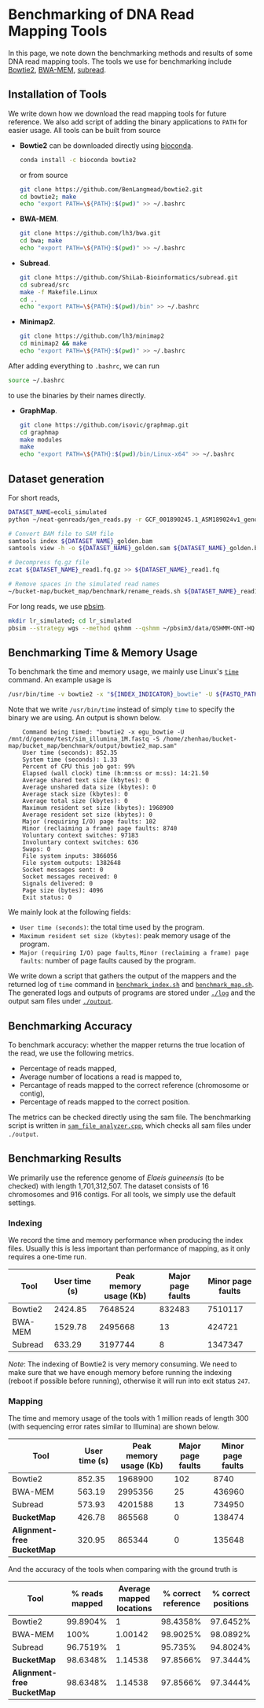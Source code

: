 # Benchmarking of DNA Read Mapping Tools

In this page, we note down the benchmarking methods and results of some DNA read mapping tools. The tools we use for benchmarking include [Bowtie2](https://bowtie-bio.sourceforge.net/bowtie2/manual.shtml), [BWA-MEM](https://bio-bwa.sourceforge.net/), [subread](https://github.com/ShiLab-Bioinformatics/subread).

## Installation of Tools

We write down how we download the read mapping tools for future reference. We also add script of adding the binary applications to `PATH` for easier usage. All tools can be built from source

- **Bowtie2** can be downloaded directly using [bioconda](https://anaconda.org/bioconda).
  ```bash
  conda install -c bioconda bowtie2
  ```
  
  or from source
  ```bash
  git clone https://github.com/BenLangmead/bowtie2.git
  cd bowtie2; make
  echo "export PATH=\${PATH}:$(pwd)" >> ~/.bashrc
  ```

- **BWA-MEM**.
  
  ```bash
  git clone https://github.com/lh3/bwa.git
  cd bwa; make
  echo "export PATH=\${PATH}:$(pwd)" >> ~/.bashrc
  ```

- **Subread**.

  ```bash
  git clone https://github.com/ShiLab-Bioinformatics/subread.git
  cd subread/src
  make -f Makefile.Linux
  cd ..
  echo "export PATH=\${PATH}:$(pwd)/bin" >> ~/.bashrc
  ```

 - **Minimap2**.

   ```bash
   git clone https://github.com/lh3/minimap2
   cd minimap2 && make
   echo "export PATH=\${PATH}:$(pwd)" >> ~/.bashrc
   ```

After adding everything to `.bashrc`, we can run
```bash
source ~/.bashrc
```
to use the binaries by their names directly.


 - **GraphMap**.

   ```bash
   git clone https://github.com/isovic/graphmap.git  
   cd graphmap  
   make modules  
   make  
   echo "export PATH=\${PATH}:$(pwd)/bin/Linux-x64" >> ~/.bashrc
   ```
## Dataset generation

For short reads,

```bash
DATASET_NAME=ecoli_simulated
python ~/neat-genreads/gen_reads.py -r GCF_001890245.1_ASM189024v1_genomic.fna -R150 -o ${DATASET_NAME} --bam

# Convert BAM file to SAM file
samtools index ${DATASET_NAME}_golden.bam
samtools view -h -o ${DATASET_NAME}_golden.sam ${DATASET_NAME}_golden.bam

# Decompress fq.gz file
zcat ${DATASET_NAME}_read1.fq.gz >> ${DATASET_NAME}_read1.fq

# Remove spaces in the simulated read names
~/bucket-map/bucket_map/benchmark/rename_reads.sh ${DATASET_NAME}_read1.fq >> ${DATASET_NAME}_read1_renamed.fq
```

For long reads, we use [pbsim](https://github.com/yukiteruono/pbsim3).

```bash
mkdir lr_simulated; cd lr_simulated
pbsim --strategy wgs --method qshmm --qshmm ~/pbsim3/data/QSHMM-ONT-HQ.model --depth 20 --genome ~/data/mapping/GCA_022991725.1_PDT001286877.1_genomic.fna
```

## Benchmarking Time & Memory Usage
To benchmark the time and memory usage, we mainly use Linux's [`time`](https://man7.org/linux/man-pages/man1/time.1.html) command. An example usage is

```bash
/usr/bin/time -v bowtie2 -x "${INDEX_INDICATOR}_bowtie" -U ${FASTQ_PATH} -S "${BENCHMARK_PATH}/output/bowtie2_map.sam" &> "${BENCHMARK_PATH}/log/bowtie2_map.log"
```

Note that we write `/usr/bin/time` instead of simply `time` to specify the binary we are using. An output is shown below.

```log
	Command being timed: "bowtie2 -x egu_bowtie -U /mnt/d/genome/test/sim_illumina_1M.fastq -S /home/zhenhao/bucket-map/bucket_map/benchmark/output/bowtie2_map.sam"
	User time (seconds): 852.35
	System time (seconds): 1.33
	Percent of CPU this job got: 99%
	Elapsed (wall clock) time (h:mm:ss or m:ss): 14:21.50
	Average shared text size (kbytes): 0
	Average unshared data size (kbytes): 0
	Average stack size (kbytes): 0
	Average total size (kbytes): 0
	Maximum resident set size (kbytes): 1968900
	Average resident set size (kbytes): 0
	Major (requiring I/O) page faults: 102
	Minor (reclaiming a frame) page faults: 8740
	Voluntary context switches: 97183
	Involuntary context switches: 636
	Swaps: 0
	File system inputs: 3866056
	File system outputs: 1382648
	Socket messages sent: 0
	Socket messages received: 0
	Signals delivered: 0
	Page size (bytes): 4096
	Exit status: 0
```

We mainly look at the following fields:

- `User time (seconds)`: the total time used by the program.
- `Maximum resident set size (kbytes)`: peak memory usage of the program.
- `Major (requiring I/O) page faults`, `Minor (reclaiming a frame) page faults`: number of page faults caused by the program.

We write down a script that gathers the output of the mappers and the returned log of `time` command in [`benchmark_index.sh`](./benchmark_index.sh) and [`benchmark_map.sh`](./benchmark_map.sh). The generated logs and outputs of programs are stored under [`./log`](./log) and the output sam files under [`./output`](./output).

## Benchmarking Accuracy

To benchmark accuracy: whether the mapper returns the true location of the read, we use the following metrics.

- Percentage of reads mapped,
- Average number of locations a read is mapped to,
- Percantage of reads mapped to the correct reference (chromosome or contig),
- Percentage of reads mapped to the correct position.

The metrics can be checked directly using the sam file. The benchmarking script is written in [`sam_file_analyzer.cpp`](./sam_file_analyzer.cpp), which checks all sam files under `./output`.

## Benchmarking Results

We primarily use the reference genome of *Elaeis guineensis* (to be checked) with length 1,701,312,507. The dataset consists of 16 chromosomes and 916 contigs. For all tools, we simply use the default settings.

### Indexing

We record the time and memory performance when producing the index files. Usually this is less important than performance of mapping, as it only requires a one-time run.

|Tool|User time (s)|Peak memory usage (Kb)|Major page faults|Minor page faults|
|----|-------------|----------------------|-----------------|-----------------|
|Bowtie2|2424.85|7648524|832483|7510117|
|BWA-MEM|1529.78|2495668|13|424721|
|Subread|633.29|3197744|8|1347347|

*Note*: The indexing of Bowtie2 is very memory consuming. We need to make sure that we have enough memory before running the indexing (reboot if possible before running), otherwise it will run into exit status `247`.

### Mapping

The time and memory usage of the tools with 1 million reads of length 300 (with sequencing error rates similar to Illumina) are shown below.

|Tool|User time (s)|Peak memory usage (Kb)|Major page faults|Minor page faults|
|----|-------------|----------------------|-----------------|-----------------|
|Bowtie2|852.35|1968900|102|8740|
|BWA-MEM|563.19|2995356|25|436960|
|Subread|573.93|4201588|13|734950|
|**BucketMap**|426.78|865568|0|138474|
|**Alignment-free BucketMap**|320.95|865344|0|135648|

And the accuracy of the tools when comparing with the ground truth is

|Tool|% reads mapped|Average mapped locations|% correct reference|% correct positions|
|----|--------------|------------------------|-------------------|-------------------|
|Bowtie2|99.8904%|1|98.4358%|97.6452%|
|BWA-MEM|100%|1.00142|98.9025%|98.0892%|
|Subread|96.7519%|1|95.735%|94.8024%|
|**BucketMap**|98.6348%|1.14538|97.8566%|97.3444%|
|**Alignment-free BucketMap**|98.6348%|1.14538|97.8566%|97.3444%|